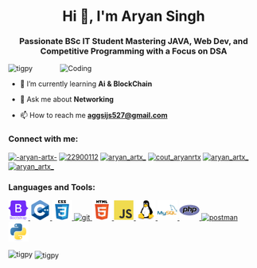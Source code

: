 <h1 align="center">Hi 👋, I'm Aryan Singh</h1>
<h3 align="center">Passionate BSc IT Student Mastering JAVA, Web Dev, and Competitive Programming with a Focus on DSA</h3>
<img align="right" alt="Coding" width="400" src="https://media1.tenor.com/m/s6eHxBGHvlIAAAAC/animation-cartoons.gif">


<p align="left"> <img src="https://komarev.com/ghpvc/?username=tigpy&label=Profile%20views&color=0e75b6&style=flat" alt="tigpy" /> </p>

- 🌱 I’m currently learning **Ai & BlockChain**

- 💬 Ask me about **Networking**

- 📫 How to reach me **aggsijs527@gmail.com**

<h3 align="left">Connect with me:</h3>
<p align="left">
<a href="https://linkedin.com/in/-aryan-artx-" target="blank"><img align="center" src="https://raw.githubusercontent.com/rahuldkjain/github-profile-readme-generator/master/src/images/icons/Social/linked-in-alt.svg" alt="-aryan-artx-" height="30" width="40" /></a>
<a href="https://stackoverflow.com/users/22900112" target="blank"><img align="center" src="https://raw.githubusercontent.com/rahuldkjain/github-profile-readme-generator/master/src/images/icons/Social/stack-overflow.svg" alt="22900112" height="30" width="40" /></a>
<a href="https://instagram.com/aryan_artx_" target="blank"><img align="center" src="https://raw.githubusercontent.com/rahuldkjain/github-profile-readme-generator/master/src/images/icons/Social/instagram.svg" alt="aryan_artx_" height="30" width="40" /></a>
<a href="https://www.codechef.com/users/cout_aryanrtx" target="blank"><img align="center" src="https://cdn.jsdelivr.net/npm/simple-icons@3.1.0/icons/codechef.svg" alt="cout_aryanrtx" height="30" width="40" /></a>
<a href="https://codeforces.com/profile/aryan_artx_" target="blank"><img align="center" src="https://raw.githubusercontent.com/rahuldkjain/github-profile-readme-generator/master/src/images/icons/Social/codeforces.svg" alt="aryan_artx_" height="30" width="40" /></a>
<a href="https://www.leetcode.com/aryan_artx_" target="blank"><img align="center" src="https://raw.githubusercontent.com/rahuldkjain/github-profile-readme-generator/master/src/images/icons/Social/leet-code.svg" alt="aryan_artx_" height="30" width="40" /></a>
</p>

<h3 align="left">Languages and Tools:</h3>
<p align="left"> <a href="https://getbootstrap.com" target="_blank" rel="noreferrer"> <img src="https://raw.githubusercontent.com/devicons/devicon/master/icons/bootstrap/bootstrap-plain-wordmark.svg" alt="bootstrap" width="40" height="40"/> </a> <a href="https://www.w3schools.com/cpp/" target="_blank" rel="noreferrer"> <img src="https://raw.githubusercontent.com/devicons/devicon/master/icons/cplusplus/cplusplus-original.svg" alt="cplusplus" width="40" height="40"/> </a> <a href="https://www.w3schools.com/css/" target="_blank" rel="noreferrer"> <img src="https://raw.githubusercontent.com/devicons/devicon/master/icons/css3/css3-original-wordmark.svg" alt="css3" width="40" height="40"/> </a> <a href="https://git-scm.com/" target="_blank" rel="noreferrer"> <img src="https://www.vectorlogo.zone/logos/git-scm/git-scm-icon.svg" alt="git" width="40" height="40"/> </a> <a href="https://www.w3.org/html/" target="_blank" rel="noreferrer"> <img src="https://raw.githubusercontent.com/devicons/devicon/master/icons/html5/html5-original-wordmark.svg" alt="html5" width="40" height="40"/> </a> <a href="https://developer.mozilla.org/en-US/docs/Web/JavaScript" target="_blank" rel="noreferrer"> <img src="https://raw.githubusercontent.com/devicons/devicon/master/icons/javascript/javascript-original.svg" alt="javascript" width="40" height="40"/> </a> <a href="https://www.linux.org/" target="_blank" rel="noreferrer"> <img src="https://raw.githubusercontent.com/devicons/devicon/master/icons/linux/linux-original.svg" alt="linux" width="40" height="40"/> </a> <a href="https://www.mysql.com/" target="_blank" rel="noreferrer"> <img src="https://raw.githubusercontent.com/devicons/devicon/master/icons/mysql/mysql-original-wordmark.svg" alt="mysql" width="40" height="40"/> </a> <a href="https://www.php.net" target="_blank" rel="noreferrer"> <img src="https://raw.githubusercontent.com/devicons/devicon/master/icons/php/php-original.svg" alt="php" width="40" height="40"/> </a> <a href="https://postman.com" target="_blank" rel="noreferrer"> <img src="https://www.vectorlogo.zone/logos/getpostman/getpostman-icon.svg" alt="postman" width="40" height="40"/> </a> <a href="https://www.python.org" target="_blank" rel="noreferrer"> <img src="https://raw.githubusercontent.com/devicons/devicon/master/icons/python/python-original.svg" alt="python" width="40" height="40"/> </a> </p>

<p><img align="left" src="https://github-readme-stats.vercel.app/api/top-langs?username=tigpy&show_icons=true&locale=en&layout=compact" alt="tigpy" /></p>

<p>&nbsp;<img align="center" src="https://github-readme-stats.vercel.app/api?username=tigpy&show_icons=true&locale=en" alt="tigpy" /></p>
